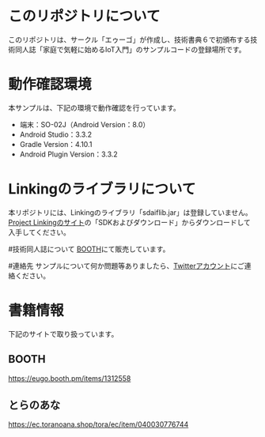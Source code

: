 # このリポジトリについて
このリポジトリは、サークル「エゥーゴ」が作成し、技術書典６で初頒布する技術同人誌「家庭で気軽に始めるIoT入門」のサンプルコードの登録場所です。

# 動作確認環境
本サンプルは、下記の環境で動作確認を行っています。

- 端末：SO-02J（Android Version：8.0）
- Android Studio：3.3.2
- Gradle Version：4.10.1
- Android Plugin Version：3.3.2

# Linkingのライブラリについて
本リポジトリには、Linkingのライブラリ「sdaiflib.jar」は登録していません。
[Project Linkingのサイト](https://linkingiot.com/developer/api.html)の「SDKおよびダウンロード」からダウンロードして入手してください。

#技術同人誌について
[BOOTH](https://eugo.booth.pm/)にて販売しています。

#連絡先
サンプルについて何か問題等ありましたら、[Twitterアカウント](https://twitter.com/argama147)にご連絡ください。

# 書籍情報

下記のサイトで取り扱っています。
## BOOTH
https://eugo.booth.pm/items/1312558

## とらのあな
https://ec.toranoana.shop/tora/ec/item/040030776744

